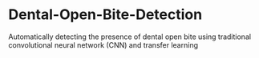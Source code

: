 # Dental-Open-Bite-Detection
 Automatically detecting the presence of dental open bite using traditional convolutional neural network (CNN) and transfer learning
